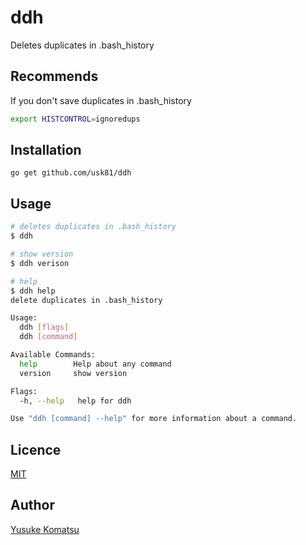 # ddh
Deletes duplicates in .bash_history

## Recommends

If you don't save duplicates in .bash_history

```bash
export HISTCONTROL=ignoredups
```

## Installation

```
go get github.com/usk81/ddh
```

## Usage

```bash
# deletes duplicates in .bash_history
$ ddh

# show version
$ ddh verison

# help
$ ddh help
delete duplicates in .bash_history

Usage:
  ddh [flags]
  ddh [command]

Available Commands:
  help        Help about any command
  version     show version

Flags:
  -h, --help   help for ddh

Use "ddh [command] --help" for more information about a command.
```

## Licence

[MIT](https://github.com/usk81/generic/blob/master/LICENSE)

## Author

[Yusuke Komatsu](https://github.com/usk81)
